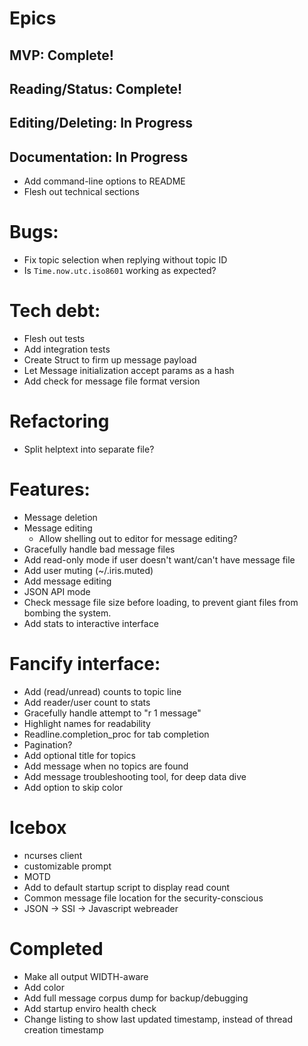 # Epics
## MVP: Complete!
## Reading/Status: Complete!
## Editing/Deleting: In Progress
## Documentation: In Progress

* Add command-line options to README
* Flesh out technical sections

# Bugs:
* Fix topic selection when replying without topic ID
* Is `Time.now.utc.iso8601` working as expected?

# Tech debt:
* Flesh out tests
* Add integration tests
* Create Struct to firm up message payload
* Let Message initialization accept params as a hash
* Add check for message file format version

# Refactoring
* Split helptext into separate file?

# Features:
* Message deletion
* Message editing
  * Allow shelling out to editor for message editing?
* Gracefully handle bad message files
* Add read-only mode if user doesn't want/can't have message file
* Add user muting (~/.iris.muted)
* Add message editing
* JSON API mode
* Check message file size before loading, to prevent giant files from bombing the system.
* Add stats to interactive interface

# Fancify interface:
* Add (read/unread) counts to topic line
* Add reader/user count to stats
* Gracefully handle attempt to "r 1 message"
* Highlight names for readability
* Readline.completion_proc for tab completion
* Pagination?
* Add optional title for topics
* Add message when no topics are found
* Add message troubleshooting tool, for deep data dive
* Add option to skip color

# Icebox
* ncurses client
* customizable prompt
* MOTD
* Add to default startup script to display read count
* Common message file location for the security-conscious
* JSON -> SSI -> Javascript webreader

# Completed
* Make all output WIDTH-aware
* Add color
* Add full message corpus dump for backup/debugging
* Add startup enviro health check
* Change listing to show last updated timestamp, instead of thread creation timestamp
